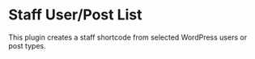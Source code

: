# Staff User/Post List

This plugin creates a staff shortcode from selected WordPress users or post types.
